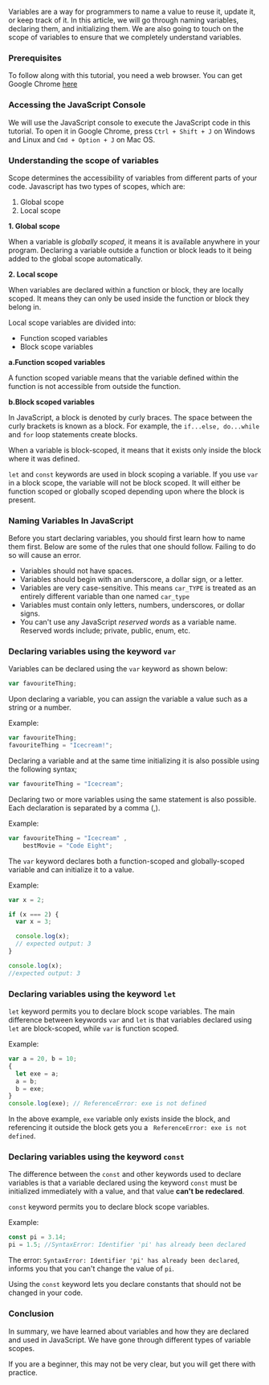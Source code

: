 Variables are a way for programmers to name a value to reuse it, update it, or keep track of it. In this article, we will go through naming variables, declaring them, and initializing them. We are also going to touch on the scope of variables to ensure that we completely understand variables.

### Prerequisites
To follow along with this tutorial, you need a web browser. You can get Google Chrome [here](https://www.google.com/chrome/)

### Accessing the JavaScript Console
We will use the JavaScript console to execute the JavaScript code in this tutorial. To open it in Google Chrome, press `Ctrl + Shift + J` on Windows and Linux and `Cmd + Option + J` on Mac OS.

### Understanding the scope of variables
Scope determines the accessibility of variables from different parts of your code.
Javascript has two types of scopes, which are:
1. Global scope
2. Local scope

**1. Global scope**

When a variable is *globally scoped*, it means it is available anywhere in your program. Declaring a variable outside a function or block leads to it being added to the global scope automatically.

**2. Local scope**

When variables are declared within a function or block, they are locally scoped. It means they can only be used inside the function or block they belong in.

Local scope variables are divided into:
- Function scoped variables
- Block scope variables

**a.Function scoped variables**

A function scoped variable means that the variable defined within the function is not accessible from outside the function.

**b.Block scoped variables**

In JavaScript, a block is denoted by curly braces. The space between the curly brackets is known as a block.
For example, the `if...else, do...while` and `for` loop statements create blocks.

When a variable is block-scoped, it means that it exists only inside the block where it was defined.

`let` and `const` keywords are used in block scoping a variable. If you use `var` in a block scope, the variable will not be block scoped. It will either be function scoped or globally scoped depending upon where the block is present. 

### Naming Variables In JavaScript
Before you start declaring variables, you should first learn how to name them first. Below are some of the rules that one should follow. Failing to do so will cause an error.

- Variables should not have spaces.
- Variables should begin with an underscore, a dollar sign, or a letter.
- Variables are very case-sensitive. This means `car_TYPE` is treated as an entirely different variable than one named `car_type`
- Variables must contain only letters, numbers, underscores, or dollar signs.
- You can't use any JavaScript *reserved words* as a variable name. Reserved words include; private, public, enum, etc.

### Declaring variables using the keyword `var`

Variables can be declared using the `var` keyword as shown below:

```javascript
var favouriteThing;
```
Upon declaring a variable, you can assign the variable a value such as a string or a number.

Example:
```javascript
var favouriteThing;
favouriteThing = "Icecream!";
```
Declaring a variable and at the same time initializing it is also possible using the following syntax;
```javascript
var favouriteThing = "Icecream";
```
Declaring two or more variables using the same statement is also possible.
Each declaration is separated by a comma (,).

Example:
```javascript
var favouriteThing = "Icecream" ,
    bestMovie = "Code Eight";
```

The `var` keyword declares both a function-scoped and globally-scoped variable and can initialize it to a value.

Example:
```javascript
var x = 2;

if (x === 2) {
  var x = 3;

  console.log(x);
  // expected output: 3
}

console.log(x);
//expected output: 3
```

### Declaring variables using the keyword `let`

`let` keyword permits you to declare block scope variables.
The main difference between keywords `var` and `let` is that variables declared using `let` are block-scoped, while `var` is function scoped.

Example:
```javascript
var a = 20, b = 10;
{
  let exe = a;
  a = b;
  b = exe;
}
console.log(exe); // ReferenceError: exe is not defined
```
In the above example, `exe` variable only exists inside the block, and referencing it outside the block gets you a ` ReferenceError: exe is not defined`.

### Declaring variables using the keyword  `const`
The difference between the `const` and other keywords used to declare variables is that a variable declared using the keyword `const` must be initialized immediately with a value, and that value **can't be redeclared**. 

`const` keyword permits you to declare block scope variables.

Example:
```javascript
const pi = 3.14;
pi = 1.5; //SyntaxError: Identifier 'pi' has already been declared
```
The error: `SyntaxError: Identifier 'pi' has already been declared`, informs you that you can't change the value of `pi`. 

Using the `const` keyword lets you declare constants that should not be changed in your code.

### Conclusion
In summary, we have learned about variables and how they are declared and used in JavaScript. We have gone through different types of variable scopes.

If you are a beginner, this may not be very clear, but you will get there with practice.

